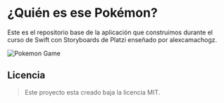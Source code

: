 # ¿Quién es ese Pokémon?

Este es el repositorio base de la aplicación que construimos durante el curso de Swift con Storyboards de Platzi enseñado por alexcamachogz. 

![Pokemon Game](https://i.imgur.com/Rdll2KU.png)

## Licencia
> Este proyecto esta creado baja la licencia MIT.
